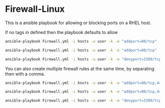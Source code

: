# Firewall-Linux

This is a ansible playbook for allowing or blocking ports on a RHEL host.

If no tags in defined then the playbook defaults to allow

```bash
ansible-playbook Firewall.yml -i hosts -u user -k -e "addport=80/tcp"

ansible-playbook Firewall.yml -i hosts -u user -k -e "addport=80/tcp" --tags add

ansible-playbook Firewall.yml -i hosts -u user -k -e "denyport=3389/tcp" --tags deny
```
You can also create multiple firewall rules at the same time, by separating then with a comma.

```bash
ansible-playbook Firewall.yml -i hosts -u user -k -e "addport=80/tcp,443/tcp"

ansible-playbook Firewall.yml -i hosts -u user -k -e "addport=80/tcp,443/tcp" --tags add

ansible-playbook Firewall.yml -i hosts -u user -k -e "denyport=3389/tcp,23/tcp" --tags deny
```
